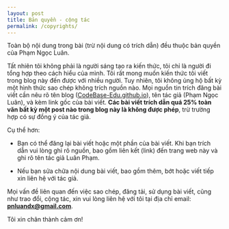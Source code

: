 ```yaml
---
layout: post
title: Bản quyền - cộng tác
permalink: /copyrights/
---
```


Toàn bộ nội dung trong bài (trừ nội dung có trích dẫn) đều thuộc bản quyền của Phạm Ngọc Luân.

Tất nhiên tôi không phải là người sáng tạo ra kiến thức, tôi chỉ là người đi tổng hợp theo cách hiểu của mình. Tôi rất mong muốn kiến thức tôi viết trong blog này đến được với nhiều người. Tuy nhiên, tôi không ủng hộ bất kỳ một hình thức sao chép không trích nguồn nào. Mọi nguồn tin trích đăng bài viết cần nêu rõ tên blog ([CodeBase-Edu.github.io](https://codebase-edu.github.io)), tên tác giả (Phạm Ngọc Luân), và kèm link gốc của bài viết. **Các bài viết trích dẫn quá 25% toàn văn bất kỳ một post nào trong blog này là không được phép**, trừ trường hợp có sự đồng ý của tác giả. 

Cụ thể hơn:

* Bạn có thể đăng lại bài viết hoặc một phần của bài viết. Khi bạn trích dẫn vui lòng ghi rõ nguồn, bao gồm liên kết (link) đến trang web này và ghi rõ tên tác giả Luân Phạm.

* Nếu bạn sửa chữa nội dung bài viết, bao gồm thêm, bớt hoặc viết tiếp xin liên hệ với tác giả.

Mọi vấn đề liên quan đến việc sao chép, đăng tải, sử dụng bài viết, cũng như trao đổi, cộng tác, xin vui lòng liên hệ với tôi tại địa chỉ email: **pnluandx@gmail.com**.

Tôi xin chân thành cảm ơn!

